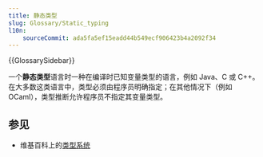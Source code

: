 ```yaml
---
title: 静态类型
slug: Glossary/Static_typing
l10n:
    sourceCommit: ada5fa5ef15eadd44b549ecf906423b4a2092f34
---
```


{{GlossarySidebar}}

一个**静态类型**语言时一种在编译时已知变量类型的语言，例如 Java、C 或 C++。在大多数这类语言中，类型必须由程序员明确指定；在其他情况下（例如 OCaml），类型推断允许程序员不指定其变量类型。

## 参见

- 维基百科上的[类型系统](https://zh.wikipedia.org/wiki/類型系統)
